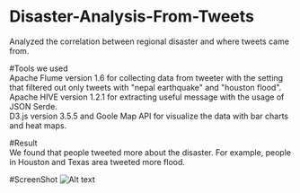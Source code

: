 # Disaster-Analysis-From-Tweets
Analyzed the correlation between regional disaster and where tweets came from.	
	
#Tools we used	
Apache Flume version 1.6 for collecting data from tweeter with the setting that filtered out only tweets with "nepal earthquake" and "houston flood".
Apache HIVE version 1.2.1 for extracting useful message with the usage of JSON Serde.	
D3.js version 3.5.5 and Goole Map API for visualize the data with bar charts and heat maps.	

#Result		
We found that people tweeted more about the disaster. For example, people in Houston and Texas area tweeted more flood.

#ScreenShot
![Alt text](https://github.com/RichardFelix/HLSv2/raw/master/pics/pic1.PNG "Heat Map")	